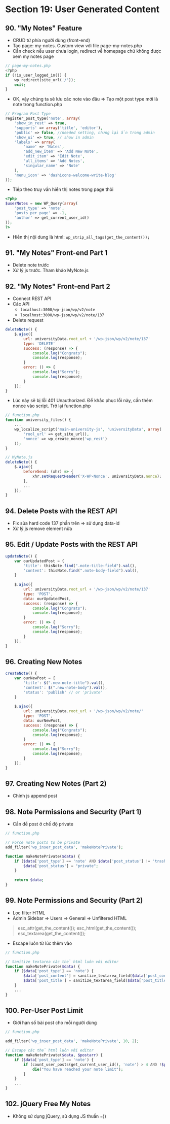 # Section 19: User Generated Content
## 90. "My Notes" Feature
- CRUD từ phía người dùng (front-end)
- Tạo page: my-notes. Custom view với file page-my-notes.php
- Cần check nếu user chưa login, redirect về homepage chứ không được xem my notes page

```php
// page-my-notes.php
<?php
if (!is_user_logged_in()) {
    wp_redirect(site_url('/'));
    exit;
}
```
- OK, vậy chúng ta sẽ lưu các note vào đâu => Tạo một post type mới là note trong function.php
```PHP
// Program Post Type
register_post_type('note', array(
    'show_in_rest' => true,
    'supports' => array('title', 'editor'),
    'public' => false, //needed setting, nhưng lại ẩn trong admin
    'show_ui' => true, // show in admin
    'labels' => array(
        'name' => 'Notes',
        'add_new_item' => 'Add New Note',
        'edit_item' => 'Edit Note',
        'all_items' => 'Add Notes',
        'singular_name' => 'Note'
    ),
    'menu_icon' => 'dashicons-welcome-write-blog'
));
```
- Tiếp theo truy vấn hiển thị notes trong page thôi
```php
<?php
$userNotes = new WP_Query(array(
    'post_type' => 'note',
    'posts_per_page' => -1,
    'author' => get_current_user_id()
));
?>
```
- Hiển thị nội dung là html: `wp_strip_all_tags(get_the_content());`

## 91. "My Notes" Front-end Part 1
- Delete note trước
- Xử lý js trước. Tham khảo MyNote.js

## 92. "My Notes" Front-end Part 2
- Connect REST API
- Các API
	+ `localhost:3000/wp-json/wp/v2/note`
	+ `localhost:3000/wp-json/wp/v2/note/137`
- Delete request
```js
deleteNote() {
	$.ajax({
		url: universityData.root_url + '/wp-json/wp/v2/note/137'
		type: 'DELETE'
		success: (response) => {
			console.log("Congrats");
			console.log(response);
		}
		error: () => {
			console.log("Sorry");
			console.log(response);
		}
	});
}
```
- Lúc này sẽ bị lỗi 401 Unauthorized. Để khắc phục lỗi này, cần thêm nonce vào script. Trở lại function.php
```php
// function.php
function university_files() {
	...
	wp_localize_script('main-university-js', 'universityData', array(
		'rool_url' => get_site_url(),
		'nonce' => wp_create_nonce('wp_rest')
	));
}
```
```js
// MyNote.js
deleteNote() {
	$.ajax({
		beforeSend: (xhr) => {
			xhr.setRequestHeader('X-WP-Nonce', universityData.nonce);
		},
		...
	});
}
```

## 94. Delete Posts with the REST API
- Fix sửa hard code 137 phần trên => sử dụng data-id
- Xử lý js remove element nữa

## 95. Edit / Update Posts with the REST API
```js
updateNote() {
	var ourUpdatedPost = {
		'title': thisNote.find(".note-title-field").val(),
		'content': thisNote.find(".note-body-field").val(),
	}
	
	$.ajax({
		url: universityData.root_url + '/wp-json/wp/v2/note/137'
		type: 'POST',
		data: ourUpdatedPost,
		success: (response) => {
			console.log("Congrats");
			console.log(response);
		}
		error: () => {
			console.log("Sorry");
			console.log(response);
		}
	});
}
```

## 96. Creating New Notes
```js
createNote() {
	var ourNewPost = {
		'title': $(".new-note-title").val(),
		'content': $(".new-note-body").val(),
		'status': 'publish' // or 'private'
	}
	
	$.ajax({
		url: universityData.root_url + '/wp-json/wp/v2/note/'
		type: 'POST',
		data: ourNewPost,
		success: (response) => {
			console.log("Congrats");
			console.log(response);
		}
		error: () => {
			console.log("Sorry");
			console.log(response);
		}
	});
}
```

## 97. Creating New Notes (Part 2)
- Chỉnh js append post

## 98. Note Permissions and Security (Part 1)
- Cần để post ở chế độ private
```php
// function.php

// Force note posts to be private
add_filter('wp_inser_post_data', 'makeNotePrivate');

function makeNotePrivate($data) {
	if ($data['post_type'] == 'note' AND $data['post_status'] != 'trash') {
		$data['post_status'] = "private";
	}
	
	return $data;
}
```

## 99. Note Permissions and Security (Part 2)
- Lọc filter HTML
- Admin Sidebar => Users => General => Unfiltered HTML
> esc_attr(get_the_content()); esc_html(get_the_content()); esc_textarea(get_the_content());

- Escape luôn từ lúc thêm vào
```php
// function.php

// Sanitize textarea các thẻ html luôn với editor
function makeNotePrivate($data) {
	if ($data['post_type'] == 'note') {
		$data['post_content'] = sanitize_textarea_field($data['post_content']);
		$data['post_title'] = sanitize_textarea_field($data['post_title']);
	}
	...
}
```

## 100. Per-User Post Limit
- Giới hạn số bài post cho mỗi người dùng
```php
// function.php

add_filter('wp_inser_post_data', 'makeNotePrivate', 10, 2);

// Escape các thẻ html luôn với editor
function makeNotePrivate($data, $postarr) {
	if ($data['post_type'] == 'note') {
		if (count_user_posts(get_current_user_id(), 'note') > 4 AND !$postarr['ID']) { // check cho trường hợp tạo mới
			die("You have reached your note limit");
		}
	}
	...
}
```

## 102. jQuery Free My Notes
- Không sử dụng jQuery, sử dụng JS thuần =))
